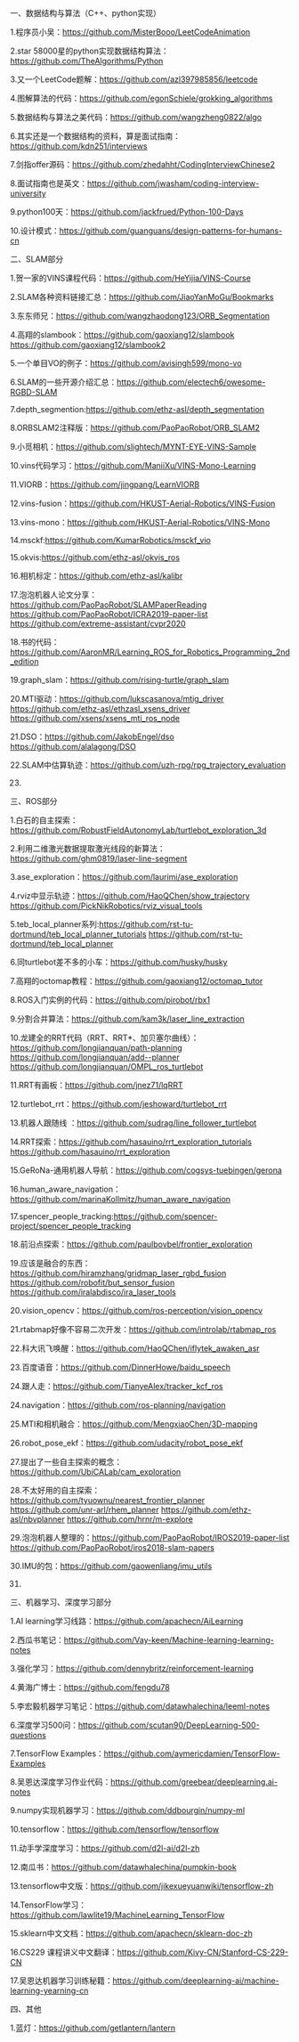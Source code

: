 一、数据结构与算法（C++、python实现）

1.程序员小吴：https://github.com/MisterBooo/LeetCodeAnimation

2.star 58000星的python实现数据结构算法：https://github.com/TheAlgorithms/Python

3.又一个LeetCode题解：https://github.com/azl397985856/leetcode

4.图解算法的代码：https://github.com/egonSchiele/grokking_algorithms

5.数据结构与算法之美代码：https://github.com/wangzheng0822/algo

6.其实还是一个数据结构的资料，算是面试指南：https://github.com/kdn251/interviews

7.剑指offer源码：https://github.com/zhedahht/CodingInterviewChinese2

8.面试指南也是英文：https://github.com/jwasham/coding-interview-university

9.python100天：https://github.com/jackfrued/Python-100-Days

10.设计模式：https://github.com/guanguans/design-patterns-for-humans-cn

二、SLAM部分

1.贺一家的VINS课程代码：https://github.com/HeYijia/VINS-Course

2.SLAM各种资料链接汇总：https://github.com/JiaoYanMoGu/Bookmarks

3.东东师兄：https://github.com/wangzhaodong123/ORB_Segmentation

4.高翔的slambook：https://github.com/gaoxiang12/slambook
                 https://github.com/gaoxiang12/slambook2

5.一个单目VO的例子：https://github.com/avisingh599/mono-vo

6.SLAM的一些开源介绍汇总：https://github.com/electech6/owesome-RGBD-SLAM

7.depth_segmention:https://github.com/ethz-asl/depth_segmentation

8.ORBSLAM2注释版：https://github.com/PaoPaoRobot/ORB_SLAM2

9.小觅相机：https://github.com/slightech/MYNT-EYE-VINS-Sample

10.vins代码学习：https://github.com/ManiiXu/VINS-Mono-Learning

11.VIORB：https://github.com/jingpang/LearnVIORB

12.vins-fusion：https://github.com/HKUST-Aerial-Robotics/VINS-Fusion

13.vins-mono：https://github.com/HKUST-Aerial-Robotics/VINS-Mono

14.msckf:https://github.com/KumarRobotics/msckf_vio

15.okvis:https://github.com/ethz-asl/okvis_ros

16.相机标定：https://github.com/ethz-asl/kalibr

17.泡泡机器人论文分享：https://github.com/PaoPaoRobot/SLAMPaperReading
                    https://github.com/PaoPaoRobot/ICRA2019-paper-list
                    https://github.com/extreme-assistant/cvpr2020

18.书的代码：https://github.com/AaronMR/Learning_ROS_for_Robotics_Programming_2nd_edition

19.graph_slam：https://github.com/rising-turtle/graph_slam

20.MTI驱动：https://github.com/lukscasanova/mtig_driver
           https://github.com/ethz-asl/ethzasl_xsens_driver
           https://github.com/xsens/xsens_mti_ros_node

21.DSO：https://github.com/JakobEngel/dso
        https://github.com/alalagong/DSO
        
22.SLAM中估算轨迹：https://github.com/uzh-rpg/rpg_trajectory_evaluation

23.
三、ROS部分

1.白石的自主探索：https://github.com/RobustFieldAutonomyLab/turtlebot_exploration_3d

2.利用二维激光数据提取激光线段的新算法：https://github.com/ghm0819/laser-line-segment

3.ase_exploration：https://github.com/laurimi/ase_exploration

4.rviz中显示轨迹：https://github.com/HaoQChen/show_trajectory     https://github.com/PickNikRobotics/rviz_visual_tools

5.teb_local_planner系列:https://github.com/rst-tu-dortmund/teb_local_planner_tutorials
                       https://github.com/rst-tu-dortmund/teb_local_planner

6.同turtlebot差不多的小车：https://github.com/husky/husky

7.高翔的octomap教程：https://github.com/gaoxiang12/octomap_tutor

8.ROS入门实例的代码：https://github.com/pirobot/rbx1

9.分割合并算法：https://github.com/kam3k/laser_line_extraction

10.龙建全的RRT代码（RRT、RRT*、加贝塞尔曲线）：https://github.com/longjianquan/path-planning
                                         https://github.com/longjianquan/add--planner
                                         https://github.com/longjianquan/OMPL_ros_turtlebot
     
11.RRT有画板：https://github.com/jnez71/lqRRT

12.turtlebot_rrt：https://github.com/jeshoward/turtlebot_rrt

13.机器人跟随线 ：https://github.com/sudrag/line_follower_turtlebot

14.RRT探索：https://github.com/hasauino/rrt_exploration_tutorials
           https://github.com/hasauino/rrt_exploration

15.GeRoNa-通用机器人导航：https://github.com/cogsys-tuebingen/gerona

16.human_aware_navigation：https://github.com/marinaKollmitz/human_aware_navigation

17.spencer_people_tracking:https://github.com/spencer-project/spencer_people_tracking

18.前沿点探索：https://github.com/paulbovbel/frontier_exploration

19.应该是融合的东西：https://github.com/hiramzhang/gridmap_laser_rgbd_fusion
                  https://github.com/robofit/but_sensor_fusion
                  https://github.com/iralabdisco/ira_laser_tools
                  
20.vision_opencv：https://github.com/ros-perception/vision_opencv

21.rtabmap好像不容易二次开发：https://github.com/introlab/rtabmap_ros

22.科大讯飞唤醒：https://github.com/HaoQChen/iflytek_awaken_asr

23.百度语音：https://github.com/DinnerHowe/baidu_speech

24.跟人走：https://github.com/TianyeAlex/tracker_kcf_ros

24.navigation：https://github.com/ros-planning/navigation

25.MTI和相机融合：https://github.com/MengxiaoChen/3D-mapping

26.robot_pose_ekf：https://github.com/udacity/robot_pose_ekf

27.提出了一些自主探索的概念：https://github.com/UbiCALab/cam_exploration

28.不太好用的自主探索：https://github.com/tyuownu/nearest_frontier_planner
           https://github.com/unr-arl/rhem_planner
           https://github.com/ethz-asl/nbvplanner
           https://github.com/hrnr/m-explore
          
29.泡泡机器人整理的：https://github.com/PaoPaoRobot/IROS2019-paper-list
                  https://github.com/PaoPaoRobot/iros2018-slam-papers

30.IMU的包：https://github.com/gaowenliang/imu_utils

31.

三、机器学习、深度学习部分

1.AI learning学习线路：https://github.com/apachecn/AiLearning

2.西瓜书笔记：https://github.com/Vay-keen/Machine-learning-learning-notes

3.强化学习：https://github.com/dennybritz/reinforcement-learning

4.黄海广博士：https://github.com/fengdu78

5.李宏毅机器学习笔记：https://github.com/datawhalechina/leeml-notes

6.深度学习500问：https://github.com/scutan90/DeepLearning-500-questions

7.TensorFlow Examples：https://github.com/aymericdamien/TensorFlow-Examples

8.吴恩达深度学习作业代码：https://github.com/greebear/deeplearning.ai-notes

9.numpy实现机器学习：https://github.com/ddbourgin/numpy-ml

10.tensorflow：https://github.com/tensorflow/tensorflow

11.动手学深度学习：https://github.com/d2l-ai/d2l-zh

12.南瓜书：https://github.com/datawhalechina/pumpkin-book

13.tensorflow中文版：https://github.com/jikexueyuanwiki/tensorflow-zh

14.TensorFlow学习：https://github.com/lawlite19/MachineLearning_TensorFlow

15.sklearn中文文档：https://github.com/apachecn/sklearn-doc-zh

16.CS229 课程讲义中文翻译：https://github.com/Kivy-CN/Stanford-CS-229-CN

17.吴恩达机器学习训练秘籍：https://github.com/deeplearning-ai/machine-learning-yearning-cn



四、其他

1.蓝灯：https://github.com/getlantern/lantern
